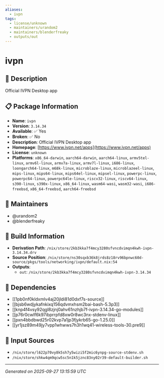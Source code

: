 ```yaml
---
aliases:
  - ivpn
tags:
  - license/unknown
  - maintainers/urandom2
  - maintainers/blenderfreaky
  - outputs/out
---
```


# ivpn

## 📝 Description

Official IVPN Desktop app

## 📋 Package Information

- **Name**: `ivpn`
- **Version**: `3.14.34`
- **Available**: ✅ Yes
- **Broken**: ✅ No
- **Description**: Official IVPN Desktop app
- **Homepage**: [https://www.ivpn.net/apps](https://www.ivpn.net/apps)
- **License**: `unknown`
- **Platforms**: `x86_64-darwin`, `aarch64-darwin`, `aarch64-linux`, `armv5tel-linux`, `armv6l-linux`, `armv7a-linux`, `armv7l-linux`, `i686-linux`, `loongarch64-linux`, `m68k-linux`, `microblaze-linux`, `microblazeel-linux`, `mips-linux`, `mips64-linux`, `mips64el-linux`, `mipsel-linux`, `powerpc-linux`, `powerpc64-linux`, `powerpc64le-linux`, `riscv32-linux`, `riscv64-linux`, `s390-linux`, `s390x-linux`, `x86_64-linux`, `wasm64-wasi`, `wasm32-wasi`, `i686-freebsd`, `x86_64-freebsd`, `aarch64-freebsd`
## 👥 Maintainers

- @urandom2
- @blenderfreaky


## 🔧 Build Information

- **Derivation Path**: `/nix/store/2kb3kka7f4mcy3280sfvncdvimqn4kwh-ivpn-3.14.34.drv`
- **Source Position**: `/nix/store/ns30sqxb36k8jrds8z18rv96bpnwc60d-source/pkgs/tools/networking/ivpn/default.nix:54`
- **Outputs**:
  - `out`:  `/nix/store/2kb3kka7f4mcy3280sfvncdvimqn4kwh-ivpn-3.14.34`

## 🔗 Dependencies

- [[1pb0nf0kldxmlv4aj20jldi81d0dxf7s-source]]
- [[bjsb6wdjykafnkixq156qdvmxhsm2bai-bash-5.3p3]]
- [[knp4f4vsy92qgl8zjnj0ahv61nzhjb7f-ivpn-3.14.34-go-modules]]
- [[p76r0cwlf6k97ibprrpfd8xw0r8wc3nx-stdenv-linux]]
- [[pxn4bbdbwd25r02kvp7a1jp3fjykrb65-go-1.25.0]]
- [[yr1jsz89m49jy7vpp1whwws7h3h1wq41-wireless-tools-30.pre9]]

## 📁 Input Sources

- `/nix/store/l622p70vy8k5sh7y5wizi5f2mic6ynpg-source-stdenv.sh`
- `/nix/store/shkw4qm9qcw5sc5n1k5jznc83ny02r39-default-builder.sh`

---
*Generated on 2025-09-27 13:15:59 UTC*
